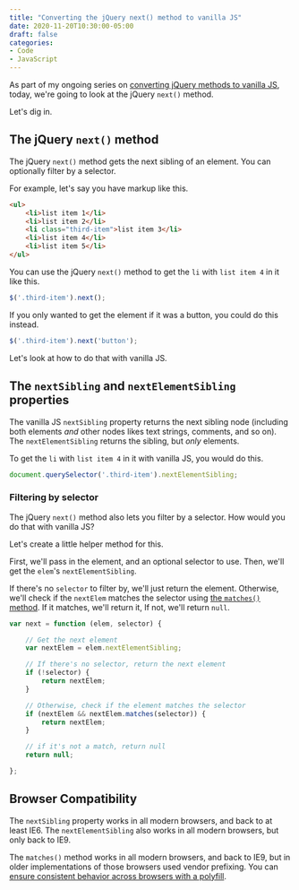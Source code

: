 ```yaml
---
title: "Converting the jQuery next() method to vanilla JS"
date: 2020-11-20T10:30:00-05:00
draft: false
categories:
- Code
- JavaScript
---
```


As part of my ongoing series on [converting jQuery methods to vanilla JS](/series/converting-jquery-to-vanilla-js/), today, we're going to look at the jQuery `next()` method.

Let's dig in.

## The jQuery `next()` method

The jQuery `next()` method gets the next sibling of an element. You can optionally filter by a selector.

For example, let's say you have markup like this.

```html
<ul>
	<li>list item 1</li>
	<li>list item 2</li>
	<li class="third-item">list item 3</li>
	<li>list item 4</li>
	<li>list item 5</li>
</ul>
```

You can use the jQuery `next()` method to get the `li` with `list item 4` in it like this.

```js
$('.third-item').next();
```

If you only wanted to get the element if it was a button, you could do this instead.

```js
$('.third-item').next('button');
```

Let's look at how to do that with vanilla JS.

## The `nextSibling` and `nextElementSibling` properties

The vanilla JS `nextSibling` property returns the next sibling node (including both elements _and_ other nodes likes text strings, comments, and so on). The `nextElementSibling` returns the sibling, but _only_ elements.

To get the `li` with `list item 4` in it with vanilla JS, you would do this.

```js
document.querySelector('.third-item').nextElementSibling;
```

### Filtering by selector

The jQuery `next()` method also lets you filter by a selector. How would you do that with vanilla JS?

Let's create a little helper method for this.

First, we'll pass in the element, and an optional selector to use. Then, we'll get the `elem`'s `nextElementSibling`.

If there's no `selector` to filter by, we'll just return the element. Otherwise, we'll check if the `nextElem` matches the selector using [the `matches()` method](https://vanillajstoolkit.com/reference/selectors/element-matches/). If it matches, we'll return it, If not, we'll return `null`.

```js
var next = function (elem, selector) {

	// Get the next element
	var nextElem = elem.nextElementSibling;

	// If there's no selector, return the next element
	if (!selector) {
		return nextElem;
	}

	// Otherwise, check if the element matches the selector
	if (nextElem && nextElem.matches(selector)) {
		return nextElem;
	}

	// if it's not a match, return null
	return null;

};
```

## Browser Compatibility

The `nextSibling` property works in all modern browsers, and back to at least IE6. The `nextElementSibling` also works in all modern browsers, but only back to IE9.

The `matches()` method works in all modern browsers, and back to IE9, but in older implementations of those browsers used vendor prefixing. You can [ensure consistent behavior across browsers with a polyfill](https://vanillajstoolkit.com/polyfills/matches/).